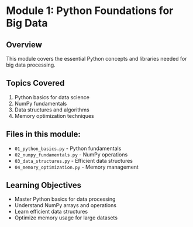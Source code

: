 # Module 1: Python Foundations for Big Data

## Overview
This module covers the essential Python concepts and libraries needed for big data processing.

## Topics Covered
1. Python basics for data science
2. NumPy fundamentals
3. Data structures and algorithms
4. Memory optimization techniques

## Files in this module:
- `01_python_basics.py` - Python fundamentals
- `02_numpy_fundamentals.py` - NumPy operations
- `03_data_structures.py` - Efficient data structures
- `04_memory_optimization.py` - Memory management

## Learning Objectives
- Master Python basics for data processing
- Understand NumPy arrays and operations
- Learn efficient data structures
- Optimize memory usage for large datasets